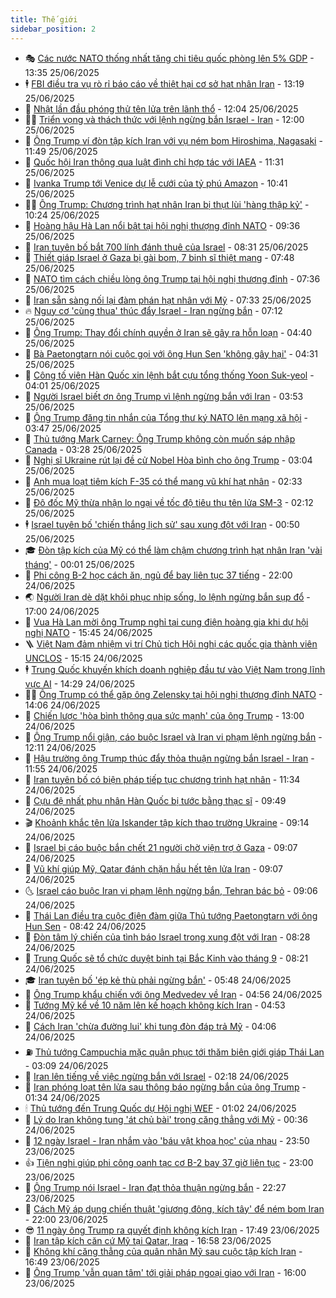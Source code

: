 ```yaml
---
title: Thế giới
sidebar_position: 2
---
```


<!-- vnexpress-the-gioi:START -->
- 🎭 [Các nước NATO thống nhất tăng chi tiêu quốc phòng lên 5% GDP](https://vnexpress.net/cac-nuoc-nato-thong-nhat-tang-chi-tieu-quoc-phong-len-5-gdp-4906279.html) - 13:35 25/06/2025
- 🕴 [FBI điều tra vụ rò rỉ báo cáo về thiệt hại cơ sở hạt nhân Iran](https://vnexpress.net/fbi-dieu-tra-vu-ro-ri-bao-cao-ve-thiet-hai-co-so-hat-nhan-iran-4906255.html) - 13:19 25/06/2025
- 🤭 [Nhật lần đầu phóng thử tên lửa trên lãnh thổ](https://vnexpress.net/nhat-lan-dau-phong-thu-ten-lua-tren-lanh-tho-4906208.html) - 12:04 25/06/2025
- 🧑‍💻 [Triển vọng và thách thức với lệnh ngừng bắn Israel - Iran](https://vnexpress.net/trien-vong-va-thach-thuc-voi-lenh-ngung-ban-israel-iran-4905632.html) - 12:00 25/06/2025
- 🦏 [Ông Trump ví đòn tập kích Iran với vụ ném bom Hiroshima, Nagasaki](https://vnexpress.net/ong-trump-vi-don-tap-kich-iran-voi-vu-nem-bom-hiroshima-nagasaki-4906241.html) - 11:49 25/06/2025
- 🦒 [Quốc hội Iran thông qua luật đình chỉ hợp tác với IAEA](https://vnexpress.net/quoc-hoi-iran-thong-qua-luat-dinh-chi-hop-tac-voi-iaea-4906242.html) - 11:31 25/06/2025
- 🌈 [Ivanka Trump tới Venice dự lễ cưới của tỷ phú Amazon](https://vnexpress.net/ivanka-trump-toi-venice-du-le-cuoi-cua-ty-phu-amazon-4906224.html) - 10:41 25/06/2025
- 🧑‍🏫 [Ông Trump: Chương trình hạt nhân Iran bị thụt lùi &#39;hàng thập kỷ&#39;](https://vnexpress.net/ong-trump-chuong-trinh-hat-nhan-iran-bi-thut-lui-hang-thap-ky-4906213.html) - 10:24 25/06/2025
- 🐲 [Hoàng hậu Hà Lan nổi bật tại hội nghị thượng đỉnh NATO](https://vnexpress.net/hoang-hau-ha-lan-noi-bat-tai-hoi-nghi-thuong-dinh-nato-4906176.html) - 09:36 25/06/2025
- 🦒 [Iran tuyên bố bắt 700 lính đánh thuê của Israel](https://vnexpress.net/iran-tuyen-bo-bat-700-linh-danh-thue-cua-israel-4906137.html) - 08:31 25/06/2025
- 🐻 [Thiết giáp Israel ở Gaza bị gài bom, 7 binh sĩ thiệt mạng](https://vnexpress.net/thiet-giap-israel-o-gaza-bi-gai-bom-7-binh-si-thiet-mang-4906119.html) - 07:48 25/06/2025
- 🚀 [NATO tìm cách chiều lòng ông Trump tại hội nghị thượng đỉnh](https://vnexpress.net/nato-tim-cach-chieu-long-ong-trump-tai-hoi-nghi-thuong-dinh-4906031.html) - 07:36 25/06/2025
- 🥰 [Iran sẵn sàng nối lại đàm phán hạt nhân với Mỹ](https://vnexpress.net/iran-san-sang-noi-lai-dam-phan-hat-nhan-voi-my-4906017.html) - 07:33 25/06/2025
- 🔥 [Nguy cơ &#39;cùng thua&#39; thúc đẩy Israel - Iran ngừng bắn](https://vnexpress.net/nguy-co-cung-thua-thuc-day-israel-iran-ngung-ban-4899833.html) - 07:12 25/06/2025
- 🥳 [Ông Trump: Thay đổi chính quyền ở Iran sẽ gây ra hỗn loạn](https://vnexpress.net/ong-trump-thay-doi-chinh-quyen-o-iran-se-gay-ra-hon-loan-4905883.html) - 04:40 25/06/2025
- 💼 [Bà Paetongtarn nói cuộc gọi với ông Hun Sen &#39;không gây hại&#39;](https://vnexpress.net/ba-paetongtarn-noi-cuoc-goi-voi-ong-hun-sen-khong-gay-hai-4905996.html) - 04:31 25/06/2025
- 🤡 [Công tố viên Hàn Quốc xin lệnh bắt cựu tổng thống Yoon Suk-yeol](https://vnexpress.net/cong-to-vien-han-quoc-xin-lenh-bat-cuu-tong-thong-yoon-suk-yeol-4906000.html) - 04:01 25/06/2025
- 🌁 [Người Israel biết ơn ông Trump vì lệnh ngừng bắn với Iran](https://vnexpress.net/nguoi-israel-biet-on-ong-trump-vi-lenh-ngung-ban-voi-iran-4905848.html) - 03:53 25/06/2025
- 🤩 [Ông Trump đăng tin nhắn của Tổng thư ký NATO lên mạng xã hội](https://vnexpress.net/ong-trump-dang-tin-nhan-cua-tong-thu-ky-nato-len-mang-xa-hoi-4905967.html) - 03:47 25/06/2025
- 🎉 [Thủ tướng Mark Carney: Ông Trump không còn muốn sáp nhập Canada](https://vnexpress.net/thu-tuong-mark-carney-ong-trump-khong-con-muon-sap-nhap-canada-4905898.html) - 03:28 25/06/2025
- 🎉 [Nghị sĩ Ukraine rút lại đề cử Nobel Hòa bình cho ông Trump](https://vnexpress.net/nghi-si-ukraine-rut-lai-de-cu-nobel-hoa-binh-cho-ong-trump-4905886.html) - 03:04 25/06/2025
- 🌁 [Anh mua loạt tiêm kích F-35 có thể mang vũ khí hạt nhân](https://vnexpress.net/anh-mua-loat-tiem-kich-f-35-co-the-mang-vu-khi-hat-nhan-4905867.html) - 02:33 25/06/2025
- 🌊 [Đô đốc Mỹ thừa nhận lo ngại về tốc độ tiêu thụ tên lửa SM-3](https://vnexpress.net/do-doc-my-thua-nhan-lo-ngai-ve-toc-do-tieu-thu-ten-lua-sm-3-4905878.html) - 02:12 25/06/2025
- 🕴 [Israel tuyên bố &#39;chiến thắng lịch sử&#39; sau xung đột với Iran](https://vnexpress.net/israel-tuyen-bo-chien-thang-lich-su-sau-xung-dot-voi-iran-4905846.html) - 00:50 25/06/2025
- 🎓 [Đòn tập kích của Mỹ có thể làm chậm chương trình hạt nhân Iran &#39;vài tháng&#39;](https://vnexpress.net/don-tap-kich-cua-my-co-the-lam-cham-chuong-trinh-hat-nhan-iran-vai-thang-4905838.html) - 00:01 25/06/2025
- 🦩 [Phi công B-2 học cách ăn, ngủ để bay liên tục 37 tiếng](https://vnexpress.net/phi-cong-b-2-hoc-cach-an-ngu-de-bay-lien-tuc-37-tieng-4905561.html) - 22:00 24/06/2025
- 🌏 [Người Iran dè dặt khôi phục nhịp sống, lo lệnh ngừng bắn sụp đổ](https://vnexpress.net/nguoi-iran-de-dat-khoi-phuc-nhip-song-lo-lenh-ngung-ban-sup-do-4905819.html) - 17:00 24/06/2025
- 🌋 [Vua Hà Lan mời ông Trump nghỉ tại cung điện hoàng gia khi dự hội nghị NATO](https://vnexpress.net/vua-ha-lan-moi-ong-trump-nghi-tai-cung-dien-hoang-gia-khi-du-hoi-nghi-nato-4905813.html) - 15:45 24/06/2025
- 🪜 [Việt Nam đảm nhiệm vị trí Chủ tịch Hội nghị các quốc gia thành viên UNCLOS](https://vnexpress.net/viet-nam-dam-nhiem-vi-tri-chu-tich-hoi-nghi-cac-quoc-gia-thanh-vien-unclos-4905808.html) - 15:15 24/06/2025
- 🕴 [Trung Quốc khuyến khích doanh nghiệp đầu tư vào Việt Nam trong lĩnh vực AI](https://vnexpress.net/trung-quoc-khuyen-khich-doanh-nghiep-dau-tu-vao-viet-nam-trong-linh-vuc-ai-4905798.html) - 14:29 24/06/2025
- 🧑‍🏫 [Ông Trump có thể gặp ông Zelensky tại hội nghị thượng đỉnh NATO](https://vnexpress.net/ong-trump-co-the-gap-ong-zelensky-tai-hoi-nghi-thuong-dinh-nato-4905779.html) - 14:06 24/06/2025
- 🌮 [Chiến lược &#39;hòa bình thông qua sức mạnh&#39; của ông Trump](https://vnexpress.net/chien-luoc-hoa-binh-thong-qua-suc-manh-cua-ong-trump-4905373.html) - 13:00 24/06/2025
- 🚦 [Ông Trump nổi giận, cáo buộc Israel và Iran vi phạm lệnh ngừng bắn](https://vnexpress.net/ong-trump-noi-gian-cao-buoc-israel-va-iran-vi-pham-lenh-ngung-ban-4905782.html) - 12:11 24/06/2025
- 💫 [Hậu trường ông Trump thúc đẩy thỏa thuận ngừng bắn Israel - Iran](https://vnexpress.net/hau-truong-ong-trump-thuc-day-thoa-thuan-ngung-ban-israel-iran-4905503.html) - 11:55 24/06/2025
- 🤡 [Iran tuyên bố có biện pháp tiếp tục chương trình hạt nhân](https://vnexpress.net/iran-tuyen-bo-co-bien-phap-tiep-tuc-chuong-trinh-hat-nhan-4905766.html) - 11:34 24/06/2025
- 🦣 [Cựu đệ nhất phu nhân Hàn Quốc bị tước bằng thạc sĩ](https://vnexpress.net/cuu-de-nhat-phu-nhan-han-quoc-bi-tuoc-bang-thac-si-4905716.html) - 09:49 24/06/2025
- 🎬 [Khoảnh khắc tên lửa Iskander tập kích thao trường Ukraine](https://vnexpress.net/khoanh-khac-ten-lua-iskander-tap-kich-thao-truong-ukraine-4905673.html) - 09:14 24/06/2025
- 🎉 [Israel bị cáo buộc bắn chết 21 người chờ viện trợ ở Gaza](https://vnexpress.net/israel-bi-cao-buoc-ban-chet-21-nguoi-cho-vien-tro-o-gaza-4905685.html) - 09:07 24/06/2025
- 🎡 [Vũ khí giúp Mỹ, Qatar đánh chặn hầu hết tên lửa Iran](https://vnexpress.net/vu-khi-giup-my-qatar-danh-chan-hau-het-ten-lua-iran-4905496.html) - 09:07 24/06/2025
- 🌜 [Israel cáo buộc Iran vi phạm lệnh ngừng bắn, Tehran bác bỏ](https://vnexpress.net/israel-cao-buoc-iran-vi-pham-lenh-ngung-ban-tehran-bac-bo-4905678.html) - 09:06 24/06/2025
- 🎡 [Thái Lan điều tra cuộc điện đàm giữa Thủ tướng Paetongtarn với ông Hun Sen](https://vnexpress.net/thai-lan-dieu-tra-cuoc-dien-dam-giua-thu-tuong-paetongtarn-voi-ong-hun-sen-4905634.html) - 08:42 24/06/2025
- 🤗 [Đòn tâm lý chiến của tình báo Israel trong xung đột với Iran](https://vnexpress.net/don-tam-ly-chien-cua-tinh-bao-israel-trong-xung-dot-voi-iran-4905466.html) - 08:28 24/06/2025
- 🦩 [Trung Quốc sẽ tổ chức duyệt binh tại Bắc Kinh vào tháng 9](https://vnexpress.net/trung-quoc-se-to-chuc-duyet-binh-tai-bac-kinh-vao-thang-9-4905611.html) - 08:21 24/06/2025
- 🎓 [Iran tuyên bố &#39;ép kẻ thù phải ngừng bắn&#39;](https://vnexpress.net/iran-tuyen-bo-ep-ke-thu-phai-ngung-ban-4905546.html) - 05:48 24/06/2025
- 🌁 [Ông Trump khẩu chiến với ông Medvedev về Iran](https://vnexpress.net/ong-trump-khau-chien-voi-ong-medvedev-ve-iran-4905384.html) - 04:56 24/06/2025
- 🤩 [Tướng Mỹ kể về 10 năm lên kế hoạch không kích Iran](https://vnexpress.net/tuong-my-ke-ve-10-nam-len-ke-hoach-khong-kich-iran-4905375.html) - 04:53 24/06/2025
- 👹 [Cách Iran &#39;chừa đường lui&#39; khi tung đòn đáp trả Mỹ](https://vnexpress.net/cach-iran-chua-duong-lui-khi-tung-don-dap-tra-my-4905358.html) - 04:06 24/06/2025
- ⛽️ [Thủ tướng Campuchia mặc quân phục tới thăm biên giới giáp Thái Lan](https://vnexpress.net/thu-tuong-campuchia-mac-quan-phuc-toi-tham-bien-gioi-giap-thai-lan-4905414.html) - 03:09 24/06/2025
- 🚀 [Iran lên tiếng về việc ngừng bắn với Israel](https://vnexpress.net/iran-len-tieng-ve-viec-ngung-ban-voi-israel-4905398.html) - 02:18 24/06/2025
- 🎡 [Iran phóng loạt tên lửa sau thông báo ngừng bắn của ông Trump](https://vnexpress.net/iran-phong-loat-ten-lua-sau-thong-bao-ngung-ban-cua-ong-trump-4905357.html) - 01:34 24/06/2025
- 🕯 [Thủ tướng đến Trung Quốc dự Hội nghị WEF](https://vnexpress.net/thu-tuong-den-trung-quoc-du-hoi-nghi-wef-4905354.html) - 01:02 24/06/2025
- 🐻 [Lý do Iran không tung &#39;át chủ bài&#39; trong căng thẳng với Mỹ](https://vnexpress.net/ly-do-iran-khong-tung-at-chu-bai-trong-cang-thang-voi-my-4904885.html) - 00:36 24/06/2025
- 🚦 [12 ngày Israel - Iran nhắm vào &#39;báu vật khoa học&#39; của nhau](https://vnexpress.net/12-ngay-israel-iran-nham-vao-bau-vat-khoa-hoc-cua-nhau-4904406.html) - 23:50 23/06/2025
- 👍 [Tiện nghi giúp phi công oanh tạc cơ B-2 bay 37 giờ liên tục](https://vnexpress.net/tien-nghi-giup-phi-cong-oanh-tac-co-b-2-bay-37-gio-lien-tuc-4905188.html) - 23:00 23/06/2025
- 🚀 [Ông Trump nói Israel - Iran đạt thỏa thuận ngừng bắn](https://vnexpress.net/ong-trump-noi-israel-iran-dat-thoa-thuan-ngung-ban-4905345.html) - 22:27 23/06/2025
- 🌮 [Cách Mỹ áp dụng chiến thuật &#39;giương đông, kích tây&#39; để ném bom Iran](https://vnexpress.net/cach-my-ap-dung-chien-thuat-giuong-dong-kich-tay-de-nem-bom-iran-4905017.html) - 22:00 23/06/2025
- 😎 [11 ngày ông Trump ra quyết định không kích Iran](https://vnexpress.net/11-ngay-ong-trump-ra-quyet-dinh-khong-kich-iran-4904892.html) - 17:49 23/06/2025
- 🐲 [Iran tập kích căn cứ Mỹ tại Qatar, Iraq](https://vnexpress.net/iran-tap-kich-can-cu-my-tai-qatar-iraq-4905338.html) - 16:58 23/06/2025
- 💫 [Không khí căng thẳng của quân nhân Mỹ sau cuộc tập kích Iran](https://vnexpress.net/khong-khi-cang-thang-cua-quan-nhan-my-sau-cuoc-tap-kich-iran-4905194.html) - 16:49 23/06/2025
- 👀 [Ông Trump &#39;vẫn quan tâm&#39; tới giải pháp ngoại giao với Iran](https://vnexpress.net/ong-trump-van-quan-tam-toi-giai-phap-ngoai-giao-voi-iran-4905326.html) - 16:00 23/06/2025<!-- vnexpress-the-gioi:END -->